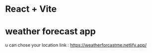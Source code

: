 # React + Vite
# weather forecast app 

u can chose your location 
link : https://weatherforcastme.netlify.app/
